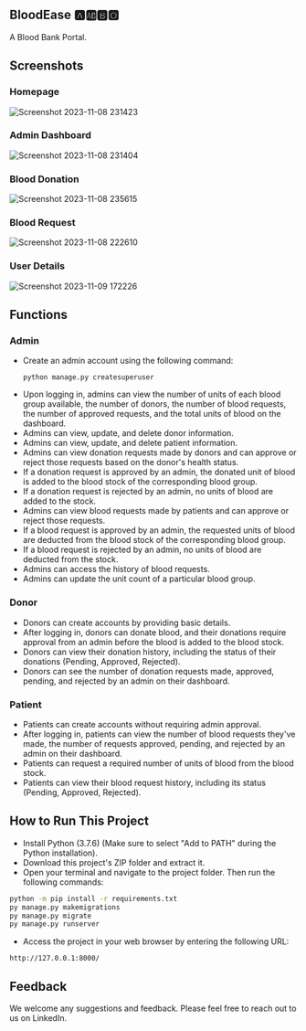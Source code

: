 ## BloodEase 🅰️🆎🅱️🅾️
  A Blood Bank Portal.

## Screenshots

### Homepage

 ![Screenshot 2023-11-08 231423](https://github.com/Mohd-Daniyal/BloodEase/assets/96229438/f6fcddbd-9cdd-435d-a0d8-492d60097266)


### Admin Dashboard

 ![Screenshot 2023-11-08 231404](https://github.com/Mohd-Daniyal/BloodEase/assets/96229438/5e8ede8b-3cf6-4045-94b6-dd6e7bfe5e1f)


### Blood Donation

 ![Screenshot 2023-11-08 235615](https://github.com/Mohd-Daniyal/BloodEase/assets/96229438/f289f178-1b34-4ff6-ae1b-60a8ca07763f)


### Blood Request

 ![Screenshot 2023-11-08 222610](https://github.com/Mohd-Daniyal/BloodEase/assets/96229438/04a32f77-3b23-4f21-85c0-12b3241433e1)


### User Details

 ![Screenshot 2023-11-09 172226](https://github.com/Mohd-Daniyal/BloodEase/assets/96229438/e349e6fa-9fe3-43ac-ae7e-b92c2769f391)


## Functions

### Admin
- Create an admin account using the following command:
  ```
  python manage.py createsuperuser
  ```
- Upon logging in, admins can view the number of units of each blood group available, the number of donors, the number of blood requests, the number of approved requests, and the total units of blood on the dashboard.
- Admins can view, update, and delete donor information.
- Admins can view, update, and delete patient information.
- Admins can view donation requests made by donors and can approve or reject those requests based on the donor's health status.
- If a donation request is approved by an admin, the donated unit of blood is added to the blood stock of the corresponding blood group.
- If a donation request is rejected by an admin, no units of blood are added to the stock.
- Admins can view blood requests made by patients and can approve or reject those requests.
- If a blood request is approved by an admin, the requested units of blood are deducted from the blood stock of the corresponding blood group.
- If a blood request is rejected by an admin, no units of blood are deducted from the stock.
- Admins can access the history of blood requests.
- Admins can update the unit count of a particular blood group.

### Donor
- Donors can create accounts by providing basic details.
- After logging in, donors can donate blood, and their donations require approval from an admin before the blood is added to the blood stock.
- Donors can view their donation history, including the status of their donations (Pending, Approved, Rejected).
- Donors can see the number of donation requests made, approved, pending, and rejected by an admin on their dashboard.

### Patient
- Patients can create accounts without requiring admin approval.
- After logging in, patients can view the number of blood requests they've made, the number of requests approved, pending, and rejected by an admin on their dashboard.
- Patients can request a required number of units of blood from the blood stock.
- Patients can view their blood request history, including its status (Pending, Approved, Rejected).

## How to Run This Project

- Install Python (3.7.6) (Make sure to select "Add to PATH" during the Python installation).
- Download this project's ZIP folder and extract it.
- Open your terminal and navigate to the project folder. Then run the following commands:

```bash
python -m pip install -r requirements.txt
py manage.py makemigrations
py manage.py migrate
py manage.py runserver
```

- Access the project in your web browser by entering the following URL:

```
http://127.0.0.1:8000/
```

## Feedback

We welcome any suggestions and feedback. Please feel free to reach out to us on LinkedIn.
